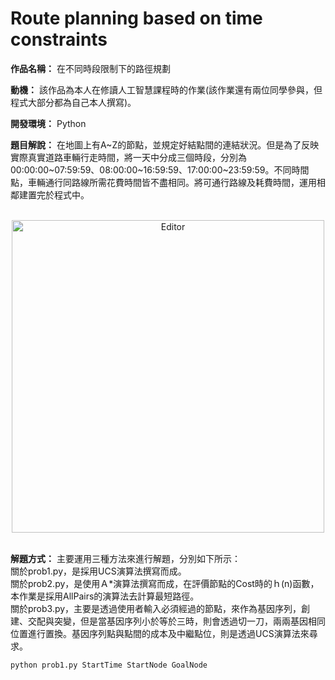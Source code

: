 # Route planning based on time constraints

**作品名稱：** 在不同時段限制下的路徑規劃
	
**動機：** 該作品為本人在修讀人工智慧課程時的作業(該作業還有兩位同學參與，但程式大部分都為自己本人撰寫)。

**開發環境：** Python

**題目解說：** 在地圖上有A~Z的節點，並規定好結點間的連結狀況。但是為了反映實際真實道路車輛行走時間，將一天中分成三個時段，分別為00:00:00~07:59:59、08:00:00~16:59:59、17:00:00~23:59:59。不同時間點，車輛通行同路線所需花費時間皆不盡相同。將可通行路線及耗費時間，運用相鄰建置完於程式中。

<br>
<div align="center">
	<img src="./遊戲截圖.png" alt="Editor" width="500">
</div>
<br>

**解題方式：** 
主要運用三種方法來進行解題，分別如下所示：
<br>
關於prob1.py，是採用UCS演算法撰寫而成。
<br>
關於prob2.py，是使用Ａ*演算法撰寫而成，在評價節點的Cost時的ｈ(n)函數，本作業是採用AllPairs的演算法去計算最短路徑。
<br>
關於prob3.py，主要是透過使用者輸入必須經過的節點，來作為基因序列，創建、交配與突變，但是當基因序列小於等於三時，則會透過切一刀，兩兩基因相同位置進行置換。基因序列點與點間的成本及中繼點位，則是透過UCS演算法來尋求。

```python
python prob1.py StartTime StartNode GoalNode
```
